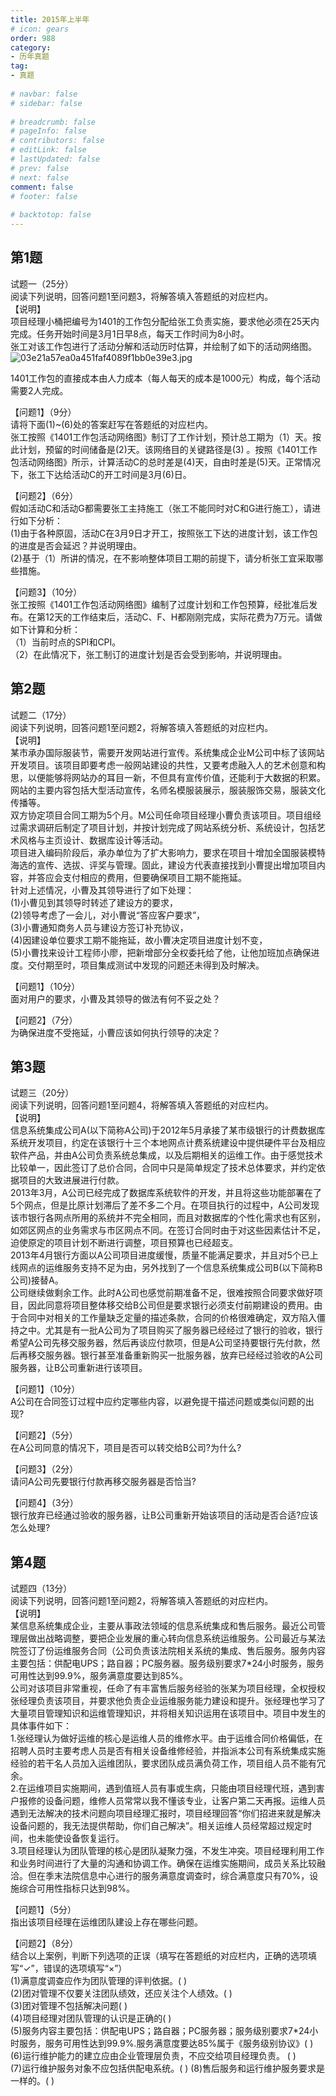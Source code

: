 ```yaml
---  
title: 2015年上半年  
# icon: gears  
order: 988  
category:  
- 历年真题  
tag:  
- 真题  
  
# navbar: false  
# sidebar: false  
  
# breadcrumb: false  
# pageInfo: false  
# contributors: false  
# editLink: false  
# lastUpdated: false  
# prev: false  
# next: false  
comment: false  
# footer: false  
  
# backtotop: false  
---  
```

## 第1题 ##

试题一（25分）  
阅读下列说明，回答问题1至问题3，将解答填入答题纸的对应栏内。  
【说明】  
项目经理小桶把编号为1401的工作包分配给张工负责实施，要求他必须在25天内完成。任务开始时间是3月1日早8点，每天工作时间为8小时。  
张工对该工作包进行了活动分解和活动历时估算，并绘制了如下的活动网络图。  
![03e21a57ea0a451faf4089f1bb0e39e3.jpg][]  
  
1401工作包的直接成本由人力成本（每人每天的成本是1000元）构成，每个活动需要2人完成。  
  
【问题1】（9分）  
请将下面(1)~(6)处的答案赶写在答题纸的对应栏内。  
张工按照《1401工作包活动网络图》制订了工作计划，预计总工期为（1）天。按此计划，预留的时间储备是(2)天。该网络目的关键路径是(3) 。按照《1401工作包活动网络图》所示，计算活动C的总时差是(4)天，自由时差是(5)天。正常情况下，张工下达给活动C的开工时间是3月(6)日。  
  
【问题2】（6分）  
假如活动C和活动G都需要张工主持施工（张工不能同时对C和G进行施工），请进行如下分析：  
(1)由于各种原固，活动C在3月9日才开工，按照张工下达的进度计划，该工作包的进度是否会延迟？并说明理由。  
(2)基于（1）所讲的情况，在不影响整体项目工期的前提下，请分析张工宜采取哪些措施。  
  
【问题3】（10分）  
张工按照《1401工作包活动网络图》编制了过度计划和工作包预算，经批准后发布。在第12天的工作结束后，活动C、F、H都刚刚完成，实际花费为7万元。请做如下计算和分析：  
（1）当前时点的SPI和CPI。  
（2）在此情况下，张工制订的进度计划是否会受到影响，并说明理由。  


## 第2题 ##

试题二（17分）  
阅读下列说明，回答问题1至问题2，将解答填入答题纸的对应栏内。  
【说明】  
某市承办国际服装节，需要开发网站进行宣传。系统集成企业M公司中标了该网站开发项目。该项目即要考虑一般网站建设的共性，又要考虑融入人的艺术创意和构思，以便能够将网站办的耳目一新，不但具有宣传价值，还能利于大数据的积累。  
网站的主要内容包括大型活动宣传，名师名模服装展示，服装服饰交易，服装文化传播等。  
双方协定项目合同工期为5个月。M公司任命项目经理小曹负责该项目。项目组经过需求调研后制定了项目计划，并按计划完成了网站系统分析、系统设计，包括艺术风格与主页设计、数据库设计等活动。  
项目进入编码阶段后，承办单位为了扩大影响力，要求在项目十增加全国服装模特海选的宣传、选拔、评奖与管理。固此，建设方代表直接找到小曹提出增加项目内容，并答应会支付相应的费用，但要确保项目工期不能拖延。  
针对上述情况，小曹及其领导进行了如下处理：  
(1)小曹见到其领导时转述了建设方的要求，  
(2)领导考虑了一会儿，对小曹说“答应客户要求”，  
(3)小曹通知商务人员与建设方签订补充协议，  
(4)因建设单位要求工期不能拖延，故小曹决定项目进度计划不变，  
(5)小曹找来设计工程师小廖，把新增部分全权委托给了他，让他加班加点确保进度。交付期至时，项目集成测试中发现的问题还未得到及时解决。  
  
【问题1】（10分）  
面对用户的要求，小曹及其领导的做法有何不妥之处？  
  
【问题2】（7分）  
为确保进度不受拖延，小曹应该如何执行领导的决定？  


## 第3题 ##

试题三（20分）  
阅读下列说明，回答问题1至问题4，将解答填入答题纸的对应栏内。  
【说明】  
信息系统集成公司A(以下简称A公司)于2012年5月承接了某市级银行的计费数据库系统开发项目，约定在该银行十三个本地网点计费系统建设中提供硬件平台及相应软件产品，并由A公司负责系统总集成，以及后期相关的运维工作。由于感觉技术比较单一，因此签订了总价合同，合同中只是简单规定了技术总体要求，并约定依据项目的大致进展进行付款。  
2013年3月，A公司已经完成了数据库系统软件的开发，并且将这些功能部署在了5个网点，但是比原计划滞后了差不多二个月。在项目执行的过程中，A公司发现该市银行各网点所用的系统并不完全相同，而且对数据库的个性化需求也有区别，如郊区网点的业务需求与市区网点不同。在签订合同时由于对这些因素估计不足，迫使原定的项目计划不断进行调整，项目预算也已经超支。  
2013年4月银行方面以A公司项目进度缓慢，质量不能满足要求，并且对5个已上线网点的运维服务支持不足为由，另外找到了一个信息系统集成公司B(以下简称B公司)接替A。  
公司继续做剩余工作。此时A公司也感觉前期准备不足，很难按照合同要求做好项目，因此同意将项目整体移交给B公司但是要求银行必须支付前期建设的费用。由于合同中对相关的工作量缺乏定量的描述条款，合同的价格很难确定，双方陷入僵持之中。尤其是有一批A公司为了项目购买了服务器已经经过了银行的验收，银行希望A公司先移交服务器，然后再谈应付款项，但是A公司坚持要银行先付款，然后再移交服务器。银行甚至准备重新购买一批服务器，放弃已经经过验收的A公司服务器，让B公司重新进行该项目。  
  
【问题1】（10分）  
A公司在合同签订过程中应约定哪些内容，以避免提干描述问题或类似问题的出现?  
  
【问题2】（5分）  
在A公司同意的情况下，项目是否可以转交给B公司?为什么?  
  
【问题3】（2分）  
请问A公司先要银行付款再移交服务器是否恰当?  
  
【问题4】（3分）  
银行放弃已经通过验收的服务器，让B公司重新开始该项目的活动是否合适?应该怎么处理?  


## 第4题 ##

试题四（13分）  
阅读下列说明，回答问题1至问题2，将解答填入答题纸的对应栏内。  
【说明】  
某信息系统集成企业，主要从事政法领域的信息系统集成和售后服务。最近公司管理层做出战略调整，要把企业发展的重心转向信息系统运维服务。公司最近与某法院签订了份运维服务合同（公司负责该法院相关系统的集成、售后服务。服务内容主要包括：供配电UPS；路自器；PC服务器。服务级别要求7\*24小时服务，服务可用性达到99.9%，服务满意度要达到85%。  
公司对该项目非常重视，任命了有丰富售后服务经验的张某为项目经理，全权授权张经理负责该项目，并要求他负责企业运维服务能力建设和提升。张经理也学习了大量项目管理知识和运维管理知识，并将相关知识运用在该项目中。项目中发生的具体事件如下：  
1.张经理认为做好运维的核心是运维人员的维修水平。由于运维合同价格偏低，在招聘人员时主要考虑人员是否有相关设备维修经验，并指派本公司有系统集成实施经验的若干名人员加入运维团队，要求团队成员满负荷工作，项目组人员不能有冗余。  
2.在运维项目实施期间，遇到值班人员有事或生病，只能由项目经理代班，遇到害户报修的设备问题，维修人员常常以我不懂该专业，让客户第二天再报。运维人员遇到无法解决的技术问题向项目经理汇报时，项目经理回答“你们招进来就是解决设备问题的，我无法提供帮助，你们自己解决”。相关运维人员经常超过规定时间，也未能使设备恢复运行。  
3.项目经理认为团队管理的核心是团队凝聚力强，不发生冲突。项目经理利用工作和业务时间进行了大量的沟通和协调工作。确保在运维实施期间，成员关系比较融洽。但在季末法院信息中心进行的服务满意度调查时，综合满意度只有70%，设施综合可用性指标只达到98%。  
  
【问题1】（5分）  
指出该项目经理在运维团队建设上存在哪些问题。  
  
【问题2】（8分）  
结合以上案例，判断下列选项的正误（填写在答题纸的对应栏内，正确的选项填写“✓”，错误的选项填写“×”）  
(1)满意度调查应作为团队管理的评判依据。( )  
(2)团对管理不仅要关注团队绩效，还应关注个人绩效。( )  
(3)团对管理不包括解决问题( )  
(4)项目经理对团队管理的认识是正确的( )  
(5)服务内容主要包括：供配电UPS；路自器；PC服务器；服务级别要求7\*24小时服务，服务可用性达到99.9%.服务满意度要达85%属于《服务级别协议》( )  
(6)运行维护能力的建立应由企业管理层负责，不应交给项目经理负责。 ( )  
(7)运行维护服务对象不应包括供配电系统。( ) (8)售后服务和运行维护服务要求是一样的。( )  



[03e21a57ea0a451faf4089f1bb0e39e3.jpg]: https://www.xkxxkx.cn/file/exam/software/系统集成项目管理工程师/案例/第1题/03e21a57ea0a451faf4089f1bb0e39e3.jpg
